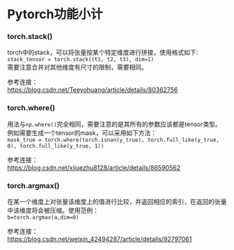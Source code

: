 Pytorch功能小计
===
### torch.stack()
torch中的stack，可以将张量按某个特定维度进行拼接，使用格式如下:<br>
`stack_tensor = torch.stack((t1, t2, t3), dim=1)`<br>
需要注意合并对其他维度有尺寸的限制，需要相同。

参考连接：<br>
https://blog.csdn.net/Teeyohuang/article/details/80362756

### torch.where()
用法与`np.where()`完全相同，需要注意的是其所有的参数应该都是tensor类型。例如需要生成一个tensor的mask，可以采用如下方法：<br>
`mask_true = torch.where(torch.isnan(y_true), torch.full_like(y_true, 0), torch.full_like(y_true, 1))`

参考连接：<br>
https://blog.csdn.net/xijuezhu8128/article/details/86590562

### torch.argmax()
在某一个维度上对张量该维度上的值进行比较，并返回相应的索引，在返回的张量中该维度将会被压缩。使用范例：<br>
`b=torch.argmax(a,dim=0)`

参考连接：<br>
https://blog.csdn.net/weixin_42494287/article/details/92797061